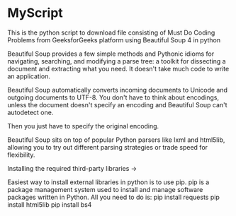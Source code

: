 # MyScript
This is the python script to  download file consisting of Must Do Coding Problems from GeeksforGeeks platform using Beautiful Soup 4 in python

Beautiful Soup provides a few simple methods and Pythonic idioms for navigating,
searching, and modifying a parse tree: a toolkit for dissecting a document and
extracting what you need. It doesn't take much code to write an application.

Beautiful Soup automatically converts incoming documents to Unicode and outgoing
documents to UTF-8. You don't have to think about encodings, unless the document
doesn't specify an encoding and Beautiful Soup can't autodetect one. 

Then you just have to specify the original encoding.

Beautiful Soup sits on top of popular Python parsers like lxml and html5lib,
allowing you to try out different parsing strategies or trade speed for
flexibility. 

Installing the required third-party libraries ->

Easiest way to install external libraries in python is to use pip. pip is a package management system used to install and manage software packages written in Python.
All you need to do is:
pip install requests
pip install html5lib
pip install bs4

